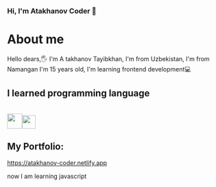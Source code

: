 ### Hi, I'm Atakhanov Coder 👋

<h1>About me</h1>
Hello dears,🖐 I'm A takhanov Tayibkhan, I'm from Uzbekistan,
I'm from Namangan I'm 15 years old, I'm learning frontend development💻 <br>
<h2>I learned programming language</h2> <br>
<div style="display: inline-block;">
<img src="https://cdn-icons-png.flaticon.com/512/174/174854.png?w=360" width="35px"><img src="https://static.cdnlogo.com/logos/c/18/css.svg" width="31px">
</div>
<h2>My Portfolio:</h2><a href="https://atakhanov-coder.netlify.app">https://atakhanov-coder.netlify.app<a/>
  
now I am learning javascript


